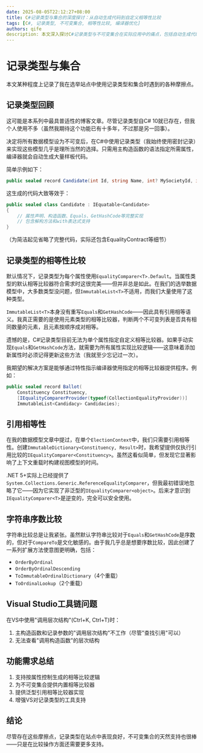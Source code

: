 ```yaml
---
date: 2025-08-05T22:12:27+08:00
title: C#记录类型与集合的深度探讨：从自动生成代码到自定义相等性比较
tags: [C#, 记录类型, 不可变集合, 相等性比较, 编译器优化]
authors: qife
description: 本文深入探讨C#记录类型与不可变集合在实际应用中的痛点，包括自动生成代码机制、自定义属性级相等比较器需求、引用相等性优化，以及Visual Studio工具链支持不足等问题，并提出语言改进建议。
---
```


# 记录类型与集合

本文某种程度上记录了我在选举站点中使用记录类型和集合时遇到的各种摩擦点。

## 记录类型回顾

这可能是本系列中最具普适性的博客文章。尽管记录类型自C# 10就已存在，但我个人使用不多（虽然我期待这个功能已有十多年，不过那是另一回事）。

决定将所有数据模型设为不可变后，在C#中使用记录类型（我始终使用密封记录）来实现这些模型几乎是理所当然的选择。只需用主构造函数的语法指定所需属性，编译器就会自动生成大量样板代码。

简单示例如下：
```csharp
public sealed record Candidate(int Id, string Name, int? MySocietyId, int? ParliamentId);
```

这生成的代码大致等效于：
```csharp
public sealed class Candidate : IEquatable<Candidate>
{
    // 属性声明、构造函数、Equals、GetHashCode等完整实现
    // 包含解构方法和with表达式支持
}
```

（为简洁起见省略了完整代码，实际还包含EqualityContract等细节）

## 记录类型的相等性比较

默认情况下，记录类型为每个属性使用`EqualityComparer<T>.Default`。当属性类型的默认相等比较器符合需求时这很完美——但并非总是如此。在我们的选举数据模型中，大多数类型没问题，但`ImmutableList<T>`不适用，而我们大量使用了这种类型。

`ImmutableList<T>`本身没有重写`Equals`和`GetHashCode`——因此具有引用相等语义。我真正需要的是使用元素类型的相等比较器，判断两个不可变列表是否具有相同数量的元素，且元素按顺序成对相等。

遗憾的是，C#记录类型目前无法为单个属性指定自定义相等比较器。如果手动实现`Equals`和`GetHashCode`方法，就需要为所有属性实现比较逻辑——这意味着添加新属性时必须记得更新这些方法（我就至少忘记过一次）。

我期望的解决方案是能够通过特性指示编译器使用指定的相等比较器提供程序。例如：

```csharp
public sealed record Ballot(
    Constituency Constituency,
    [IEqualityComparerProvider(typeof(CollectionEqualityProvider))] 
    ImmutableList<Candidacy> Candidacies);
```

## 引用相等性

在我的数据模型文章中提过，在单个`ElectionContext`中，我们只需要引用相等性。创建`ImmutableDictionary<Constituency, Result>`时，我希望提供仅执行引用比较的`IEqualityComparer<Constituency>`。虽然这看似简单，但发现它显著影响了上下文重载时构建视图模型的时间。

.NET 5+实际上已经提供了`System.Collections.Generic.ReferenceEqualityComparer`，但我最初错误地忽略了它——因为它实现了非泛型的`IEqualityComparer<object>`。后来才意识到`IEqualityComparer<T>`是逆变的，完全可以安全使用。

## 字符串序数比较

字符串比较总是让我紧张。虽然默认字符串比较对于`Equals`和`GetHashCode`是序数的，但对于`CompareTo`是文化敏感的。由于我几乎总是想要序数比较，因此创建了一系列扩展方法使意图更明确，包括：

- `OrderByOrdinal`
- `OrderByOrdinalDescending`
- `ToImmutableOrdinalDictionary`（4个重载）
- `ToOrdinalLookup`（2个重载）

## Visual Studio工具链问题

在VS中使用"调用层次结构"(Ctrl+K, Ctrl+T)时：
1. 主构造函数和记录参数的"调用层次结构"不工作（尽管"查找引用"可以）
2. 无法查看"调用构造函数"的层次结构

## 功能需求总结

1. 支持按属性控制生成的相等比较逻辑
2. 为不可变集合提供内置相等比较器
3. 提供泛型引用相等比较器实现
4. 增强VS对记录类型的工具支持

## 结论

尽管存在这些摩擦点，记录类型在站点中表现良好，不可变集合的天然支持也很棒——只是在比较操作方面还需要更多支持。